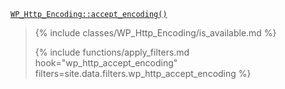 <p><code><a href="https://developer.wordpress.org/reference/classes/wp_http_encoding/accept_encoding/">WP_Http_Encoding::accept_encoding()</a></code></p>

<blockquote>

{% include classes/WP_Http_Encoding/is_available.md %}

{% include functions/apply_filters.md hook="wp_http_accept_encoding" filters=site.data.filters.wp_http_accept_encoding %}

</blockquote>
